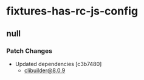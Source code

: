 # fixtures-has-rc-js-config

## null

### Patch Changes

- Updated dependencies [c3b7480]
  - clibuilder@8.0.9
